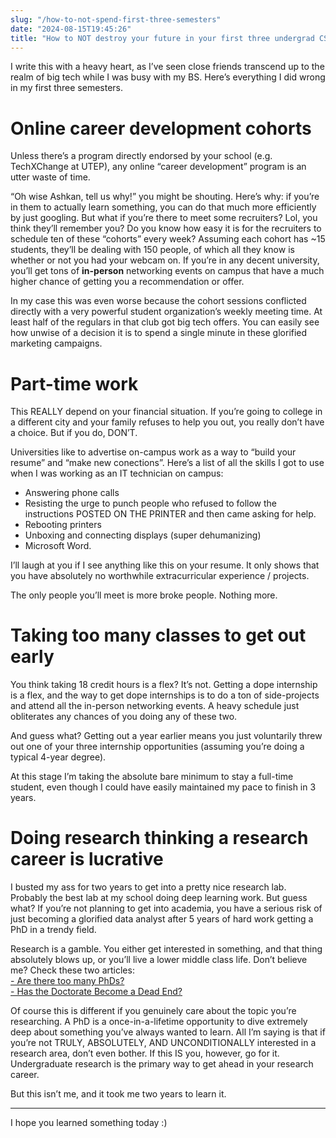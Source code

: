 ```yaml
---
slug: "/how-to-not-spend-first-three-semesters"
date: "2024-08-15T19:45:26"
title: "How to NOT destroy your future in your first three undergrad CS semesters"
---
```


I write this with a heavy heart, as I’ve seen close friends transcend up to the realm of big tech while I was busy with my BS. Here’s everything I did wrong in my first three semesters.

# Online career development cohorts
Unless there’s a program directly endorsed by your school (e.g. TechXChange at UTEP), any online “career development” program is an utter waste of time. 

“Oh wise Ashkan, tell us why!” you might be shouting. Here’s why: if you’re in them to actually learn something, you can do that much more efficiently by just googling. But what if you’re there to meet some recruiters? Lol, you think they’ll remember you? Do you know how easy it is for the recruiters to schedule ten of these “cohorts” every week? Assuming each cohort has ~15 students, they’ll be dealing with 150 people, of which all they know is whether or not you had your webcam on. If you’re in any decent university, you’ll get tons of **in-person** networking events on campus that have a much higher chance of getting you a recommendation or offer. 

In my case this was even worse because the cohort sessions conflicted directly with a very powerful student organization’s weekly meeting time. At least half of the regulars in that club got big tech offers. You can easily see how unwise of a decision it is to spend a single minute in these glorified marketing campaigns.

# Part-time work
This REALLY depend on your financial situation. If you’re going to college in a different city and your family refuses to help you out, you really don’t have a choice. But if you do, DON’T.

Universities like to advertise on-campus work as a way to “build your resume” and “make new conections”. Here’s a list of all the skills I got to use when I was working as an IT technician on campus:
- Answering phone calls
- Resisting the urge to punch people who refused to follow the instructions POSTED ON THE PRINTER and then came asking for help.
- Rebooting printers
- Unboxing and connecting displays (super dehumanizing)
- Microsoft Word.

I’ll laugh at you if I see anything like this on your resume. It only shows that you have absolutely no worthwhile extracurricular experience / projects.

The only people you’ll meet is more broke people. Nothing more.

# Taking too many classes to get out early
You think taking 18 credit hours is a flex? It’s not. Getting a dope internship is a flex, and the way to get dope internships is to do a ton of side-projects and attend all the in-person networking events. A heavy schedule just obliterates any chances of you doing any of these two.

And guess what? Getting out a year earlier means you just voluntarily threw out one of your three internship opportunities (assuming you’re doing a typical 4-year degree).

At this stage I’m taking the absolute bare minimum to stay a full-time student, even though I could have easily maintained my pace to finish in 3 years.

# Doing research thinking a research career is lucrative
I busted my ass for two years to get into a pretty nice research lab. Probably the best lab at my school doing deep learning work. But guess what? If you’re not planning to get into academia, you have a serious risk of just becoming a glorified data analyst after 5 years of hard work getting a PhD in a trendy field. 

Research is a gamble. You either get interested in something, and that thing absolutely blows up, or you’ll live a lower middle class life. Don’t believe me? Check these two articles:  
[- Are there too many PhDs?](https://craftofcoding.wordpress.com/2022/11/30/are-there-too-many-phds/)  
[- Has the Doctorate Become a Dead End?](https://www.realclearscience.com/articles/2022/03/25/has_the_doctorate_become_a_dead_end_823660.html)
 

Of course this is different if you genuinely care about the topic you’re researching. A PhD is a once-in-a-lifetime opportunity to dive extremely deep about something you’ve always wanted to learn. All I’m saying is that if you’re not TRULY, ABSOLUTELY, AND UNCONDITIONALLY interested in a research area, don’t even bother. If this IS you, however, go for it. Undergraduate research is the primary way to get ahead in your research career.

But this isn’t me, and it took me two years to learn it.

- - - - - - - - 

I hope you learned something today :)